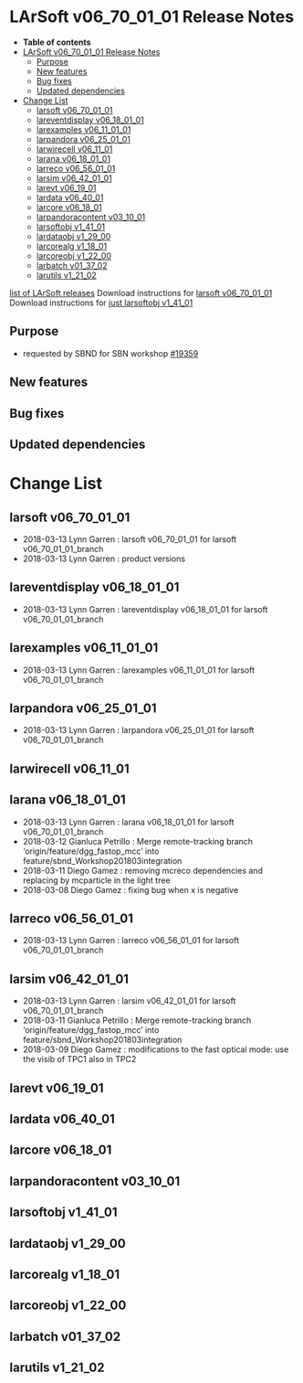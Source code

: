 LArSoft v06\_70\_01\_01 Release Notes
=============================================================================

-   **Table of contents**
-   [LArSoft v06\_70\_01\_01 Release Notes](#LArSoft-v06_70_01_01-Release-Notes)
    -   [Purpose](#Purpose)
    -   [New features](#New-features)
    -   [Bug fixes](#Bug-fixes)
    -   [Updated dependencies](#Updated-dependencies)
-   [Change List](#Change-List)
    -   [larsoft v06\_70\_01\_01](#larsoft-v06_70_01_01)
    -   [lareventdisplay v06\_18\_01\_01](#lareventdisplay-v06_18_01_01)
    -   [larexamples v06\_11\_01\_01](#larexamples-v06_11_01_01)
    -   [larpandora v06\_25\_01\_01](#larpandora-v06_25_01_01)
    -   [larwirecell v06\_11\_01](#larwirecell-v06_11_01)
    -   [larana v06\_18\_01\_01](#larana-v06_18_01_01)
    -   [larreco v06\_56\_01\_01](#larreco-v06_56_01_01)
    -   [larsim v06\_42\_01\_01](#larsim-v06_42_01_01)
    -   [larevt v06\_19\_01](#larevt-v06_19_01)
    -   [lardata v06\_40\_01](#lardata-v06_40_01)
    -   [larcore v06\_18\_01](#larcore-v06_18_01)
    -   [larpandoracontent v03\_10\_01](#larpandoracontent-v03_10_01)
    -   [larsoftobj v1\_41\_01](#larsoftobj-v1_41_01)
    -   [lardataobj v1\_29\_00](#lardataobj-v1_29_00)
    -   [larcorealg v1\_18\_01](#larcorealg-v1_18_01)
    -   [larcoreobj v1\_22\_00](#larcoreobj-v1_22_00)
    -   [larbatch v01\_37\_02](#larbatch-v01_37_02)
    -   [larutils v1\_21\_02](#larutils-v1_21_02)

[list of LArSoft releases](LArSoft_release_list)
Download instructions for [larsoft v06\_70\_01\_01](http://scisoft.fnal.gov/scisoft/bundles/larsoft/v06_70_01_01/larsoft-v06_70_01_01.html)
Download instructions for [just larsoftobj v1\_41\_01](http://scisoft.fnal.gov/scisoft/bundles/larsoftobj/v1_41_01/larsoftobj-v1_41_01.html)

Purpose
--------------------

-   requested by SBND for SBN workshop [\#19359](/redmine/issues/19359 "Support: Special release for SBN workshop (SBND) (Closed)")

New features
------------------------------

Bug fixes
------------------------

Updated dependencies
----------------------------------------------

Change List
============================

larsoft v06\_70\_01\_01
-------------------------------------------------

-   2018-03-13 Lynn Garren : larsoft v06\_70\_01\_01 for larsoft v06\_70\_01\_01\_branch
-   2018-03-13 Lynn Garren : product versions

lareventdisplay v06\_18\_01\_01
-----------------------------------------------------------------

-   2018-03-13 Lynn Garren : lareventdisplay v06\_18\_01\_01 for larsoft v06\_70\_01\_01\_branch

larexamples v06\_11\_01\_01
---------------------------------------------------------

-   2018-03-13 Lynn Garren : larexamples v06\_11\_01\_01 for larsoft v06\_70\_01\_01\_branch

larpandora v06\_25\_01\_01
-------------------------------------------------------

-   2018-03-13 Lynn Garren : larpandora v06\_25\_01\_01 for larsoft v06\_70\_01\_01\_branch

larwirecell v06\_11\_01
--------------------------------------------------

larana v06\_18\_01\_01
-----------------------------------------------

-   2018-03-13 Lynn Garren : larana v06\_18\_01\_01 for larsoft v06\_70\_01\_01\_branch
-   2018-03-12 Gianluca Petrillo : Merge remote-tracking branch ‘origin/feature/dgg\_fastop\_mcc’ into feature/sbnd\_Workshop201803integration
-   2018-03-11 Diego Gamez : removing mcreco dependencies and replacing by mcparticle in the light tree
-   2018-03-08 Diego Gamez : fixing bug when x is negative

larreco v06\_56\_01\_01
-------------------------------------------------

-   2018-03-13 Lynn Garren : larreco v06\_56\_01\_01 for larsoft v06\_70\_01\_01\_branch

larsim v06\_42\_01\_01
-----------------------------------------------

-   2018-03-13 Lynn Garren : larsim v06\_42\_01\_01 for larsoft v06\_70\_01\_01\_branch
-   2018-03-11 Gianluca Petrillo : Merge remote-tracking branch ‘origin/feature/dgg\_fastop\_mcc’ into feature/sbnd\_Workshop201803integration
-   2018-03-09 Diego Gamez : modifications to the fast optical mode: use the visib of TPC1 also in TPC2

larevt v06\_19\_01
----------------------------------------

lardata v06\_40\_01
------------------------------------------

larcore v06\_18\_01
------------------------------------------

larpandoracontent v03\_10\_01
--------------------------------------------------------------

larsoftobj v1\_41\_01
----------------------------------------------

lardataobj v1\_29\_00
----------------------------------------------

larcorealg v1\_18\_01
----------------------------------------------

larcoreobj v1\_22\_00
----------------------------------------------

larbatch v01\_37\_02
--------------------------------------------

larutils v1\_21\_02
------------------------------------------
